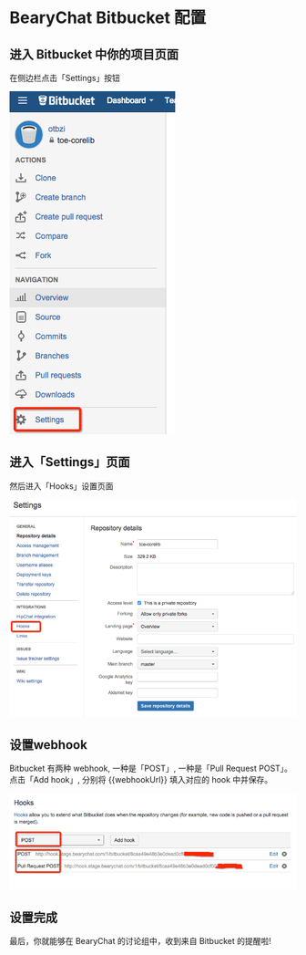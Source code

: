 # BearyChat Bitbucket 配置

## 进入 Bitbucket 中你的项目页面

在侧边栏点击「Settings」按钮

![](/images/tutorial/bitbucket_settings.png)

## 进入「Settings」页面

然后进入「Hooks」设置页面

![](/images/tutorial/bitbucket_hooks.png)

## 设置webhook

Bitbucket 有两种 webhook, 一种是「POST」, 一种是「Pull Request POST」。点击「Add hook」, 分别将 {{webhookUrl}} 填入对应的 hook 中并保存。

![](/images/tutorial/bitbucket_webhook.png)

## 设置完成

最后，你就能够在 BearyChat 的讨论组中，收到来自 Bitbucket 的提醒啦!
